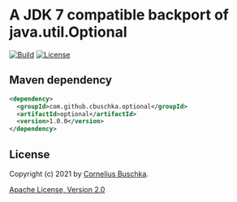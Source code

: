 # A JDK 7 compatible backport of java.util.Optional
[![Build](https://github.com/cbuschka/optional/workflows/build/badge.svg)](https://github.com/cbuschka/optional) [![License](https://img.shields.io/github/license/cbuschka/optional.svg)](https://github.com/cbuschka/optional/blob/main/license.txt)

## Maven dependency
```xml
<dependency>
  <groupId>com.github.cbuschka.optional</groupId>
  <artifactId>optional</artifactId>
  <version>1.0.0</version>
</dependency>
```

## License
Copyright (c) 2021 by [Cornelius Buschka](https://github.com/cbuschka).

[Apache License, Version 2.0](./license.txt)
